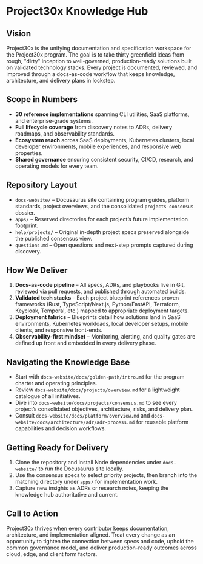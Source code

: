 # Project30x Knowledge Hub

## Vision
Project30x is the unifying documentation and specification workspace for the Project30x program. The goal is to take thirty greenfield ideas from rough, "dirty" inception to well-governed, production-ready solutions built on validated technology stacks. Every project is documented, reviewed, and improved through a docs-as-code workflow that keeps knowledge, architecture, and delivery plans in lockstep.

## Scope in Numbers
- **30 reference implementations** spanning CLI utilities, SaaS platforms, and enterprise-grade systems.
- **Full lifecycle coverage** from discovery notes to ADRs, delivery roadmaps, and observability standards.
- **Ecosystem reach** across SaaS deployments, Kubernetes clusters, local developer environments, mobile experiences, and responsive web properties.
- **Shared governance** ensuring consistent security, CI/CD, research, and operating models for every team.

## Repository Layout
- `docs-website/` – Docusaurus site containing program guides, platform standards, project overviews, and the consolidated `projects-consensus` dossier.
- `apps/` – Reserved directories for each project’s future implementation footprint.
- `help/projects/` – Original in-depth project specs preserved alongside the published consensus view.
- `questions.md` – Open questions and next-step prompts captured during discovery.

## How We Deliver
1. **Docs-as-code pipeline** – All specs, ADRs, and playbooks live in Git, reviewed via pull requests, and published through automated builds.
2. **Validated tech stacks** – Each project blueprint references proven frameworks (Rust, TypeScript/Next.js, Python/FastAPI, Terraform, Keycloak, Temporal, etc.) mapped to appropriate deployment targets.
3. **Deployment fabrics** – Blueprints detail how solutions land in SaaS environments, Kubernetes workloads, local developer setups, mobile clients, and responsive front-ends.
4. **Observability-first mindset** – Monitoring, alerting, and quality gates are defined up front and embedded in every delivery phase.

## Navigating the Knowledge Base
- Start with `docs-website/docs/golden-path/intro.md` for the program charter and operating principles.
- Review `docs-website/docs/projects/overview.md` for a lightweight catalogue of all initiatives.
- Dive into `docs-website/docs/projects/consensus.md` to see every project’s consolidated objectives, architecture, risks, and delivery plan.
- Consult `docs-website/docs/platform/overview.md` and `docs-website/docs/architecture/adr/adr-process.md` for reusable platform capabilities and decision workflows.

## Getting Ready for Delivery
1. Clone the repository and install Node dependencies under `docs-website/` to run the Docusaurus site locally.
2. Use the consensus specs to select priority projects, then branch into the matching directory under `apps/` for implementation work.
3. Capture new insights as ADRs or research notes, keeping the knowledge hub authoritative and current.

## Call to Action
Project30x thrives when every contributor keeps documentation, architecture, and implementation aligned. Treat every change as an opportunity to tighten the connection between specs and code, uphold the common governance model, and deliver production-ready outcomes across cloud, edge, and client form factors.
